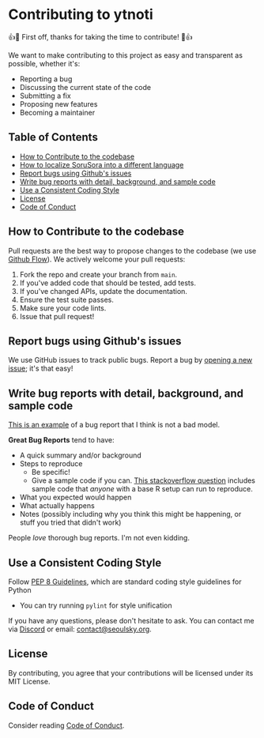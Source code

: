 # Contributing to ytnoti

:+1::tada: First off, thanks for taking the time to contribute! :tada::+1:

We want to make contributing to this project as easy and transparent as possible, whether it's:

- Reporting a bug
- Discussing the current state of the code
- Submitting a fix
- Proposing new features
- Becoming a maintainer

## Table of Contents

- [How to Contribute to the codebase](#how-to-contribute-to-the-codebase)
- [How to localize SoruSora into a different language](#how-to-localize-sorusora-into-a-different-language)
- [Report bugs using Github's issues](#report-bugs-using-githubs-issues)
- [Write bug reports with detail, background, and sample code](#write-bug-reports-with-detail-background-and-sample-code)
- [Use a Consistent Coding Style](#use-a-consistent-coding-style)
- [License](#license)
- [Code of Conduct](#code-of-conduct)

## How to Contribute to the codebase

Pull requests are the best way to propose changes to the codebase (we use [Github Flow](https://guides.github.com/introduction/flow/index.html)). We actively welcome your pull requests:

1. Fork the repo and create your branch from `main`.
2. If you've added code that should be tested, add tests.
3. If you've changed APIs, update the documentation.
4. Ensure the test suite passes.
5. Make sure your code lints.
6. Issue that pull request!

## Report bugs using Github's issues

We use GitHub issues to track public bugs. Report a bug by [opening a new issue](https://github.com/SeoulSKY/SoruSora/issues); it's that easy!

## Write bug reports with detail, background, and sample code

[This is an example](http://stackoverflow.com/q/12488905/180626) of a bug report that I think is not a bad model.

**Great Bug Reports** tend to have:

- A quick summary and/or background
- Steps to reproduce
  - Be specific!
  - Give a sample code if you can. [This stackoverflow question](http://stackoverflow.com/q/12488905/180626) includes sample code that _anyone_ with a base R setup can run to reproduce.
- What you expected would happen
- What actually happens
- Notes (possibly including why you think this might be happening, or stuff you tried that didn't work)

People _love_ thorough bug reports. I'm not even kidding.

## Use a Consistent Coding Style

Follow [PEP 8 Guidelines](https://peps.python.org/pep-0008/), which are standard coding style guidelines for Python

- You can try running `pylint` for style unification

If you have any questions, please don't hesitate to ask. You can contact me via [Discord](https://discord.seoulsky.org) or email: contact@seoulsky.org.

## License

By contributing, you agree that your contributions will be licensed under its MIT License.

## Code of Conduct

Consider reading [Code of Conduct](https://github.com/SeoulSKY/ytnoti/blob/master/docs/CODE_OF_CONDUCT.md).
